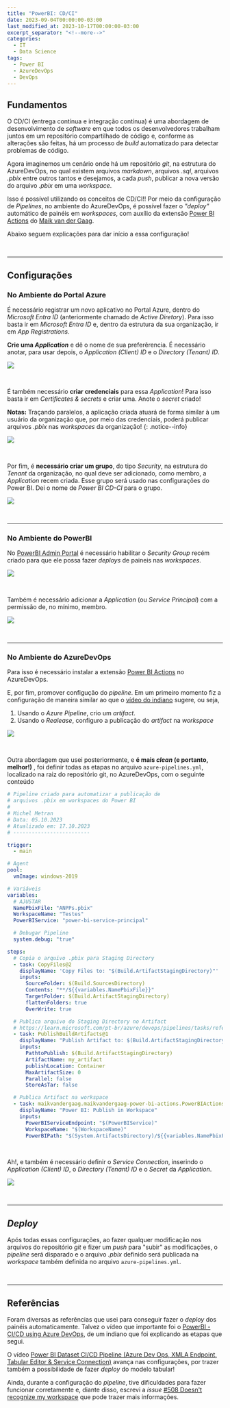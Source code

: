 ```yaml
---
title: "PowerBI: CD/CI"
date: 2023-09-04T00:00:00-03:00
last_modified_at: 2023-10-17T00:00:00-03:00
excerpt_separator: "<!--more-->"
categories:
  - IT
  - Data Science
tags:
  - Power BI
  - AzureDevOps
  - DevOps
---
```


## Fundamentos

O CD/CI (entrega contínua e integração contínua) é uma abordagem de desenvolvimento de _software_ em que todos os desenvolvedores trabalham juntos em um repositório compartilhado de código e, conforme as alterações são feitas, há um processo de _build_ automatizado para detectar problemas de código.

Agora imaginemos um cenário onde há um repositório _git_, na estrutura do AzureDevOps, no qual existem arquivos _markdown_, arquivos _.sql_, arquivos _.pbix_ entre outros tantos e desejamos, a cada _push_, publicar a nova versão do arquivo _.pbix_ em uma _workspace_.

Isso é possível utilizando os conceitos de CD/CI!! Por meio da configuração de _Pipelines_, no ambiente do AzureDevOps, é possível fazer o _"deploy"_ automático de painéis em _workspaces_, com auxílio da extensão [Power BI Actions](https://marketplace.visualstudio.com/items?itemName=maikvandergaag.maikvandergaag-power-bi-actions) do [Maik van der Gaag](https://marketplace.visualstudio.com/publishers/maikvandergaag).

Abaixo seguem explicações para dar início a essa configuração!

<br>

---

## Configurações

### No Ambiente do Portal Azure

É necessário registrar um novo aplicativo no Portal Azure, dentro do _Microsoft Entra ID_ (anteriormente chamado de _Active Diretory_). Para isso basta ir em _Microsoft Entra ID_ e, dentro da estrutura da sua organização, ir em _App Registrations_.

**Crie uma _Application_** e dê o nome de sua preferêrencia. É necessário anotar, para usar depois, o _Application (Client) ID_ e o _Directory (Tenant) ID_.

![](https://i.imgur.com/Pq7Ykh8.png)

<br>

É também necessário **criar credenciais** para essa _Application_! Para isso basta ir em _Certificates & secrets_ e criar uma. Anote o _secret_ criado!

**Notas:** Traçando paralelos, a aplicação criada atuará de forma similar à um usuário da organização que, por meio das credenciais, poderá publicar arquivos _.pbix_ nas _workspaces_ da organização!
{: .notice--info}

![](https://i.imgur.com/L1Hwac6.png)

<br>

Por fim, é **necessário criar um grupo**, do tipo _Security_, na estrutura do _Tenant_ da organização, no qual deve ser adicionado, como membro, a _Application_ recem criada. Esse grupo será usado nas configurações do Power BI. Dei o nome de _Power BI CD-CI_ para o grupo.

![](https://i.imgur.com/JAhK773.png)

<br>

---

### No Ambiente do PowerBI

No [PowerBI Admin Portal](https://app.powerbi.com/admin-portal/tenantSettings) é necessário habilitar o _Security Group_ recém criado para que ele possa fazer _deploys_ de paineis nas _workspaces_.

![](https://i.imgur.com/SS2lSBt.png)

<br>

Também é necessário adicionar a _Application_ (ou _Service Principal_) com a permissão de, no mínimo, membro.

![](https://i.imgur.com/y2lgEOY.png)

<br>

---

### No Ambiente do AzureDevOps

Para isso é necessário instalar a extensão [Power BI Actions](https://marketplace.visualstudio.com/items?itemName=maikvandergaag.maikvandergaag-power-bi-actions) no AzureDevOps.

E, por fim, promover configução do _pipeline_. Em um primeiro momento fiz a configuração de maneira similar ao que o [vídeo do indiano](https://youtu.be/qskIb2Hilv4?si=CWtswRzGUV8MvrL9&t=362) sugere, ou seja,

1. Usando o _Azure Pipeline_, crio um _artifact_.
2. Usando o _Realease_, configuro a publicação do _artifact_ na _workspace_

![](https://i.imgur.com/xitZmlC.png)

<br>

Outra abordagem que usei posteriormente, e **é mais _clean_ (e portanto, melhor!)** , foi definir todas as etapas no arquivo `azure-pipelines.yml`, localizado na raiz do repositório git, no AzureDevOps, com o seguinte conteúdo

```yaml
# Pipeline criado para automatizar a publicação de
# arquivos .pbix em workspaces do Power BI
#
# Michel Metran
# Data: 05.10.2023
# Atualizado em: 17.10.2023
# -------------------------

trigger:
  - main

# Agent
pool:
  vmImage: windows-2019

# Variáveis
variables:
  # AJUSTAR
  NamePbixFile: "ANPPs.pbix"
  WorkspaceName: "Testes"
  PowerBIService: "power-bi-service-principal"

  # Debugar Pipeline
  system.debug: "true"

steps:
  # Copia o arquivo .pbix para Staging Directory
  - task: CopyFiles@2
    displayName: 'Copy Files to: "$(Build.ArtifactStagingDirectory)"'
    inputs:
      SourceFolder: $(Build.SourcesDirectory)
      Contents: "**/${{variables.NamePbixFile}}"
      TargetFolder: $(Build.ArtifactStagingDirectory)
      flattenFolders: true
      OverWrite: true

  # Publica arquivo do Staging Directory no Artifact
  # https://learn.microsoft.com/pt-br/azure/devops/pipelines/tasks/reference/publish-build-artifacts-v1
  - task: PublishBuildArtifacts@1
    displayName: "Publish Artifact to: $(Build.ArtifactStagingDirectory)"
    inputs:
      PathtoPublish: $(Build.ArtifactStagingDirectory)
      ArtifactName: my_artifact
      publishLocation: Container
      MaxArtifactSize: 0
      Parallel: false
      StoreAsTar: false

  # Publica Artifact na workspace
  - task: maikvandergaag.maikvandergaag-power-bi-actions.PowerBIActions.PowerBIActions@5
    displayName: "Power BI: Publish in Workspace"
    inputs:
      PowerBIServiceEndpoint: "$(PowerBIService)"
      WorkspaceName: "$(WorkspaceName)"
      PowerBIPath: "$(System.ArtifactsDirectory)/${{variables.NamePbixFile}}"
```

<br>

Ah!, e também é necessário definir o _Service Connection_, inserindo o _Application (Client) ID_, o _Directory (Tenant) ID_ e o _Secret_ da _Application_.

![](https://i.imgur.com/1p9CQk5.png)

<br>

---

## _Deploy_

Após todas essas configurações, ao fazer qualquer modificação nos arquivos do repositório _git_ e fizer um _push_ para "subir" as modificações, o _pipeline_ será disparado e o arquivo _.pbix_ definido será publicada na _workspace_ também definida no arquivo `azure-pipelines.yml`.

<br>

---

## Referências

Foram diversas as referências que usei para conseguir fazer o _deploy_ dos painéis automaticamente. Talvez o vídeo que importante foi o [PowerBI - CI/CD using Azure DevOps](https://youtu.be/qskIb2Hilv4?si=EmJS2bTw387IzZFh), de um indiano que foi explicando as etapas que segui.

O vídeo [Power BI Dataset CI/CD Pipeline (Azure Dev Ops, XMLA Endpoint, Tabular Editor & Service Connection)](https://www.youtube.com/watch?v=8NHVFuvHwoI) avança nas configurações, por trazer também a possibilidade de fazer _deploy_ do modelo tabular!

Ainda, durante a configuração do _pipeline_, tive dificuldades para fazer funcionar corretamente e, diante disso, escrevi a _issue_ [#508 Doesn't recognize my workspace](https://github.com/maikvandergaag/msft-extensions/issues/508) que pode trazer mais informações.
